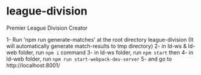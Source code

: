 # league-division


Premier League Division Creator 

1- Run 'npm run generate-matches' at the root directory league-division
(It will automatically generate match-results to tmp directory)
2- in ld-ws & ld-web folder, run `npm i` command
3- in ld-ws folder, run `npm start` then 
4- in ld-web folder, run `npm run start-webpack-dev-server`
5- and go to http://localhost:8001/
